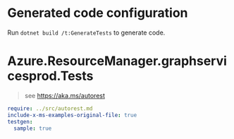 # Generated code configuration

Run `dotnet build /t:GenerateTests` to generate code.

# Azure.ResourceManager.graphservicesprod.Tests

> see https://aka.ms/autorest
``` yaml
require: ../src/autorest.md
include-x-ms-examples-original-file: true
testgen:
  sample: true
```